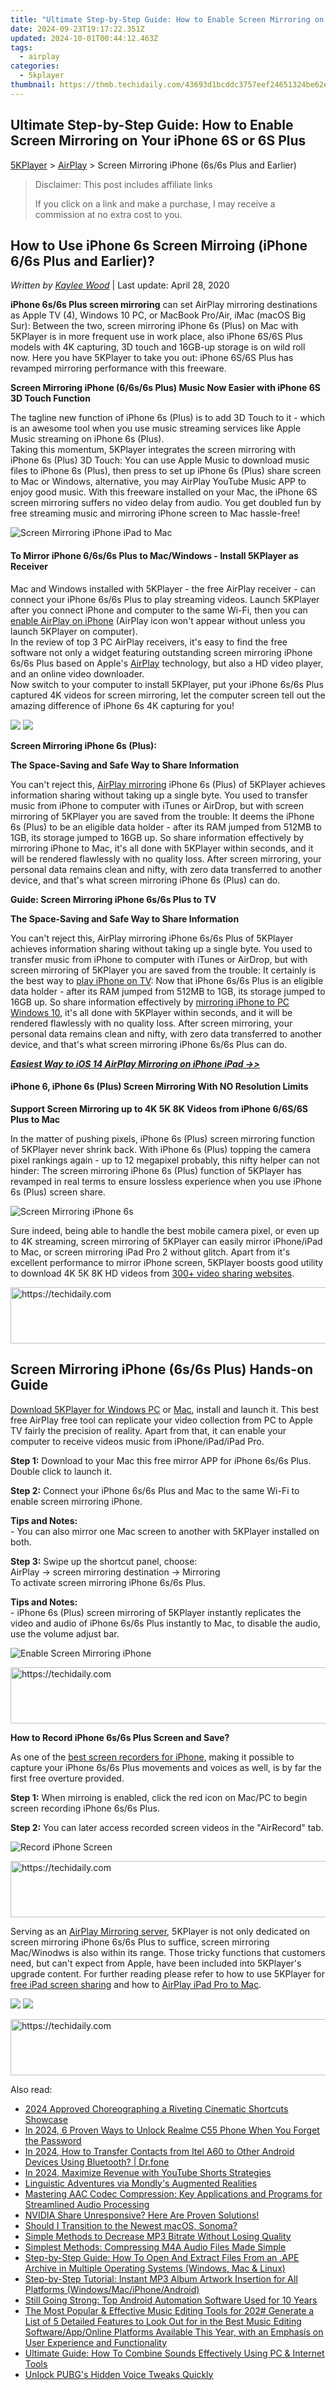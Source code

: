```yaml
---
title: "Ultimate Step-by-Step Guide: How to Enable Screen Mirroring on Your iPhone 6S or 6S Plus"
date: 2024-09-23T19:17:22.351Z
updated: 2024-10-01T00:44:12.463Z
tags:
  - airplay
categories:
  - 5kplayer
thumbnail: https://thmb.techidaily.com/43693d1bcddc3757eef24651324be62efb3dc8d54599f3df8a30593f96e0aa27.jpg
---
```


## Ultimate Step-by-Step Guide: How to Enable Screen Mirroring on Your iPhone 6S or 6S Plus

[5KPlayer](https://tools.techidaily.com/5kplayer/products/) \> [AirPlay](https://tools.techidaily.com/5kplayer/airplay/) \> Screen Mirroring iPhone (6s/6s Plus and Earlier)

>  Disclaimer: This post includes affiliate links
>
>  If you click on a link and make a purchase, I may receive a commission at no extra cost to you.
>

## How to Use iPhone 6s Screen Mirroing (iPhone 6/6s Plus and Earlier)?

 _Written by [Kaylee Wood](https://www.quora.com/profile/Amanda-Hu-21)_ | Last update: April 28, 2020

**iPhone 6s/6s Plus screen mirroring** can set AirPlay mirroring destinations as Apple TV (4), Windows 10 PC, or MacBook Pro/Air, iMac (macOS Big Sur): Between the two, screen mirroring iPhone 6s (Plus) on Mac with 5KPlayer is in more frequent use in work place, also iPhone 6S/6S Plus models with 4K capturing, 3D touch and 16GB-up storage is on wild roll now. Here you have 5KPlayer to take you out: iPhone 6S/6S Plus has revamped mirroring performance with this freeware.

**Screen Mirroring iPhone (6/6s/6s Plus) Music Now Easier with iPhone 6S 3D Touch Function** 

The tagline new function of iPhone 6s (Plus) is to add 3D Touch to it - which is an awesome tool when you use music streaming services like Apple Music streaming on iPhone 6s (Plus).  
 Taking this momentum, 5KPlayer integrates the screen mirroring with iPhone 6s (Plus) 3D Touch: You can use Apple Music to download music files to iPhone 6s (Plus), then press to set up iPhone 6s (Plus) share screen to Mac or Windows, alternative, you may AirPlay YouTube Music APP to enjoy good music. With this freeware installed on your Mac, the iPhone 6S screen mirroring suffers no video delay from audio. You get doubled fun by free streaming music and mirroring iPhone screen to Mac hassle-free! 

![Screen Mirroring iPhone iPad to Mac](https://www.5kplayer.com/airplay/img/airplay-screen-mirroring.png) 

#### **To Mirror iPhone 6/6s/6s Plus to Mac/Windows - Install 5KPlayer as Receiver**

Mac and Windows installed with 5KPlayer - the free AirPlay receiver - can connect your iPhone 6s/6s Plus to play streaming videos. Launch 5KPlayer after you connect iPhone and computer to the same Wi-Fi, then you can [enable AirPlay on iPhone](https://tools.techidaily.com/5kplayer/airplay/) (AirPlay icon won't appear without unless you launch 5KPlayer on computer).  
In the review of top 3 PC AirPlay receivers, it's easy to find the free software not only a widget featuring outstanding screen mirroring iPhone 6s/6s Plus based on Apple's [AirPlay](https://tools.techidaily.com/5kplayer/airplay/) technology, but also a HD video player, and an online video downloader.  
Now switch to your computer to install 5KPlayer, put your iPhone 6s/6s Plus captured 4K videos for screen mirroring, let the computer screen tell out the amazing difference of iPhone 6s 4K capturing for you!

[![](https://www.5kplayer.com/airplay/../button/freedownwhitewin.png)](https://tools.techidaily.com/5kplayer/products/) [![](https://www.5kplayer.com/airplay/../button/freedownbackmac.png)](https://tools.techidaily.com/5kplayer/products/) 

**Screen Mirroring iPhone 6s (Plus):**

**The Space-Saving and Safe Way to Share Information**

You can't reject this, [AirPlay mirroring](https://tools.techidaily.com/5kplayer/airplay/) iPhone 6s (Plus) of 5KPlayer achieves information sharing without taking up a single byte. You used to transfer music from iPhone to computer with iTunes or AirDrop, but with screen mirroring of 5KPlayer you are saved from the trouble: It deems the iPhone 6s (Plus) to be an eligible data holder - after its RAM jumped from 512MB to 1GB, its storage jumped to 16GB up. So share information effectively by mirroring iPhone to Mac, it's all done with 5KPlayer within seconds, and it will be rendered flawlessly with no quality loss. After screen mirroring, your personal data remains clean and nifty, with zero data transferred to another device, and that's what screen mirroring iPhone 6s (Plus) can do.

**Guide: Screen Mirroring iPhone 6s/6s Plus to TV**

**The Space-Saving and Safe Way to Share Information**

You can't reject this, AirPlay mirroring iPhone 6s/6s Plus of 5KPlayer achieves information sharing without taking up a single byte. You used to transfer music from iPhone to computer with iTunes or AirDrop, but with screen mirroring of 5KPlayer you are saved from the trouble: It certainly is the best way to [play iPhone on TV](https://tools.techidaily.com/5kplayer/airplay/): Now that iPhone 6s/6s Plus is an eligible data holder - after its RAM jumped from 512MB to 1GB, its storage jumped to 16GB up. So share information effectively by [mirroring iPhone to PC Windows 10](https://tools.techidaily.com/5kplayer/airplay/), it's all done with 5KPlayer within seconds, and it will be rendered flawlessly with no quality loss. After screen mirroring, your personal data remains clean and nifty, with zero data transferred to another device, and that's what screen mirroring iPhone 6s/6s Plus can do.

_**[Easiest Way to iOS 14 AirPlay Mirroring on iPhone iPad ->>](https://tools.techidaily.com/5kplayer/airplay/)**_

####   **iPhone 6, iPhone 6s (Plus) Screen Mirroring With NO Resolution Limits**

**Support Screen Mirroring up to 4K 5K 8K Videos from iPhone 6/6S/6S Plus to Mac**

In the matter of pushing pixels, iPhone 6s (Plus) screen mirroring function of 5KPlayer never shrink back. With iPhone 6s (Plus) topping the camera pixel rankings again - up to 12 megapixel probably, this nifty helper can not hinder: The screen mirroring iPhone 6s (Plus) function of 5KPlayer has revamped in real terms to ensure lossless experience when you use iPhone 6s (Plus) screen share.

![Screen Mirroring iPhone 6s](https://www.5kplayer.com/airplay/img/mirror-iphone-to-mac.jpg) 

Sure indeed, being able to handle the best mobile camera pixel, or even up to 4K streaming, screen mirroring of 5KPlayer can easily mirror iPhone/iPad to Mac, or screen mirroring iPad Pro 2 without glitch. Apart from it's excellent performance to mirror iPhone screen, 5KPlayer boosts good utility to download 4K 5K 8K HD videos from [300+ video sharing websites](https://tools.techidaily.com/5kplayer/youtube-download/). 

<!-- affiliate ads begin -->
<a href="https://aligracehair.sjv.io/c/5597632/1902309/19272" target="_top" id="1902309">
  <img src="//a.impactradius-go.com/display-ad/19272-1902309" border="0" alt="https://techidaily.com" width="728" height="90"/>
</a>
<img height="0" width="0" src="https://aligracehair.sjv.io/i/5597632/1902309/19272" style="position:absolute;visibility:hidden;" border="0" />
<!-- affiliate ads end -->

## Screen Mirroring iPhone (6s/6s Plus) Hands-on Guide

[Download 5KPlayer for Windows PC](https://tools.techidaily.com/5kplayer/products/) or [Mac](https://tools.techidaily.com/5kplayer/products/), install and launch it. This best free AirPlay free tool can replicate your video collection from PC to Apple TV fairly the precision of reality. Apart from that, it can enable your computer to receive videos music from iPhone/iPad/iPad Pro.

**Step 1:**  Download to your Mac this free mirror APP for iPhone 6s/6s Plus. Double click to launch it.

**Step 2:** Connect your iPhone 6s/6s Plus and Mac to the same Wi-Fi to enable screen mirroring iPhone.

**Tips and Notes:**   
 \- You can also mirror one Mac screen to another with 5KPlayer installed on both.

**Step 3:**  Swipe up the shortcut panel, choose:   
 AirPlay -> screen mirroring destination -> Mirroring  
 To activate screen mirroring iPhone 6s/6s Plus.

**Tips and Notes:**   
 \- iPhone 6s (Plus) screen mirroring of 5KPlayer instantly replicates the video and audio of iPhone 6s/6s Plus instantly to Mac, to disable the audio, use the volume adjust bar.  

![Enable Screen Mirroring iPhone](https://www.5kplayer.com/airplay/../video-music-player/img/5kp-wmc-alternative-zjy-recording.jpg) 

<!-- affiliate ads begin -->
<a href="https://bluetties.sjv.io/c/5597632/2141687/17094" target="_top" id="2141687">
  <img src="//a.impactradius-go.com/display-ad/17094-2141687" border="0" alt="https://techidaily.com" width="728" height="90"/>
</a>
<img height="0" width="0" src="https://bluetties.sjv.io/i/5597632/2141687/17094" style="position:absolute;visibility:hidden;" border="0" />
<!-- affiliate ads end -->

**How to Record iPhone 6s/6s Plus Screen and Save?**

As one of the [best screen recorders for iPhone](https://tools.techidaily.com/5kplayer/airplay/), making it possible to capture your iPhone 6s/6s Plus movements and voices as well, is by far the first free overture provided.

**Step 1:** When mirroing is enabled, click the red icon on Mac/PC to begin screen recording iPhone 6s/6s Plus.

**Step 2:** You can later access recorded screen videos in the "AirRecord" tab.

![Record iPhone Screen](https://www.5kplayer.com/airplay/img/airrecord.jpg) 

<!-- affiliate ads begin -->
<a href="https://ephamedtechinc.pxf.io/c/5597632/2130530/26400" target="_top" id="2130530">
  <img src="//a.impactradius-go.com/display-ad/26400-2130530" border="0" alt="https://techidaily.com" width="728" height="90"/>
</a>
<img height="0" width="0" src="https://ephamedtechinc.pxf.io/i/5597632/2130530/26400" style="position:absolute;visibility:hidden;" border="0" />
<!-- affiliate ads end -->

Serving as an [AirPlay Mirroring server](https://tools.techidaily.com/5kplayer/airplay/), 5KPlayer is not only dedicated on screen mirroring iPhone 6s/6s Plus to suffice, screen mirroring Mac/Winodws is also within its range. Those tricky functions that customers need, but can't expect from Apple, have been included into 5KPlayer's upgrade content. For further reading please refer to how to use 5KPlayer for [free iPad screen sharing](https://tools.techidaily.com/5kplayer/airplay/) and how to [AirPlay iPad Pro to Mac](https://tools.techidaily.com/5kplayer/airplay/).

[![](https://www.5kplayer.com/airplay/../button/freedownwhitewin.png)](https://tools.techidaily.com/5kplayer/products/) [![](https://www.5kplayer.com/airplay/../button/freedownbackmac.png)](https://tools.techidaily.com/5kplayer/products/)

<!-- affiliate ads begin -->
<a href="https://ephamedtechinc.pxf.io/c/5597632/2137205/26400" target="_top" id="2137205">
  <img src="//a.impactradius-go.com/display-ad/26400-2137205" border="0" alt="https://techidaily.com" width="728" height="90"/>
</a>
<img height="0" width="0" src="https://ephamedtechinc.pxf.io/i/5597632/2137205/26400" style="position:absolute;visibility:hidden;" border="0" />
<!-- affiliate ads end -->

<ins class="adsbygoogle"
     style="display:block"
     data-ad-format="autorelaxed"
     data-ad-client="ca-pub-7571918770474297"
     data-ad-slot="1223367746"></ins>

<ins class="adsbygoogle"
     style="display:block"
     data-ad-client="ca-pub-7571918770474297"
     data-ad-slot="8358498916"
     data-ad-format="auto"
     data-full-width-responsive="true"></ins>

<span class="atpl-alsoreadstyle">Also read:</span>
<div><ul>
<li><a href="https://extra-information.techidaily.com/2024-approved-choreographing-a-riveting-cinematic-shortcuts-showcase/"><u>2024 Approved Choreographing a Riveting Cinematic Shortcuts Showcase</u></a></li>
<li><a href="https://easy-unlock-android.techidaily.com/in-2024-6-proven-ways-to-unlock-realme-c55-phone-when-you-forget-the-password-by-drfone-android/"><u>In 2024, 6 Proven Ways to Unlock Realme C55 Phone When You Forget the Password</u></a></li>
<li><a href="https://android-transfer.techidaily.com/in-2024-how-to-transfer-contacts-from-itel-a60-to-other-android-devices-using-bluetooth-drfone-by-drfone-transfer-from-android-transfer-from-android/"><u>In 2024, How to Transfer Contacts from Itel A60 to Other Android Devices Using Bluetooth? | Dr.fone</u></a></li>
<li><a href="https://youtube-help.techidaily.com/in-2024-maximize-revenue-with-youtube-shorts-strategies/"><u>In 2024, Maximize Revenue with YouTube Shorts Strategies</u></a></li>
<li><a href="https://mondly-stories.techidaily.com/linguistic-adventures-via-mondlys-augmented-realities/"><u>Linguistic Adventures via Mondly's Augmented Realities</u></a></li>
<li><a href="https://media-tips.techidaily.com/mastering-aac-codec-compression-key-applications-and-programs-for-streamlined-audio-processing/"><u>Mastering AAC Codec Compression: Key Applications and Programs for Streamlined Audio Processing</u></a></li>
<li><a href="https://common-error.techidaily.com/1723208946528-nvidia-share-unresponsive-here-are-proven-solutions/"><u>NVIDIA Share Unresponsive? Here Are Proven Solutions!</u></a></li>
<li><a href="https://buynow-reviews.techidaily.com/should-i-transition-to-the-newest-macos-sonoma/"><u>Should I Transition to the Newest macOS, Sonoma?</u></a></li>
<li><a href="https://media-tips.techidaily.com/simple-methods-to-decrease-mp3-bitrate-without-losing-quality/"><u>Simple Methods to Decrease MP3 Bitrate Without Losing Quality</u></a></li>
<li><a href="https://media-tips.techidaily.com/simplest-methods-compressing-m4a-audio-files-made-simple/"><u>Simplest Methods: Compressing M4A Audio Files Made Simple</u></a></li>
<li><a href="https://media-tips.techidaily.com/step-by-step-guide-how-to-open-and-extract-files-from-an-ape-archive-in-multiple-operating-systems-windows-mac-and-linux/"><u>Step-by-Step Guide: How To Open And Extract Files From an .APE Archive in Multiple Operating Systems (Windows, Mac & Linux)</u></a></li>
<li><a href="https://media-tips.techidaily.com/step-by-step-tutorial-instant-mp3-album-artwork-insertion-for-all-platforms-windowsmaciphoneandroid/"><u>Step-by-Step Tutorial: Instant MP3 Album Artwork Insertion for All Platforms (Windows/Mac/iPhone/Android)</u></a></li>
<li><a href="https://tech-haven.techidaily.com/still-going-strong-top-android-automation-software-used-for-10-years/"><u>Still Going Strong: Top Android Automation Software Used for 10 Years</u></a></li>
<li><a href="https://media-tips.techidaily.com/the-most-popular-and-effective-music-editing-tools-for-202-generate-a-list-of-5-detailed-features-to-look-out-for-in-the-best-music-editing-softwareapponlin1/"><u>The Most Popular & Effective Music Editing Tools for 202# Generate a List of 5 Detailed Features to Look Out for in the Best Music Editing Software/App/Online Platforms Available This Year, with an Emphasis on User Experience and Functionality</u></a></li>
<li><a href="https://media-tips.techidaily.com/ultimate-guide-how-to-combine-sounds-effectively-using-pc-and-internet-tools/"><u>Ultimate Guide: How To Combine Sounds Effectively Using PC & Internet Tools</u></a></li>
<li><a href="https://extra-resources.techidaily.com/unlock-pubgs-hidden-voice-tweaks-quickly/"><u>Unlock PUBG's Hidden Voice Tweaks Quickly</u></a></li>
</ul></div>

